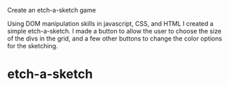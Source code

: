 Create an etch-a-sketch game

Using DOM manipulation skills in javascript, CSS, and HTML I created a simple etch-a-sketch. I made a button to allow the user to choose the size of the divs in the grid, and a few other buttons to change the color options for the sketching. 

# etch-a-sketch
